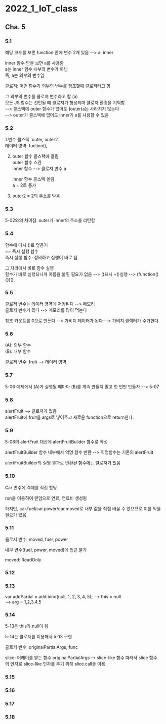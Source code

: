 # 2022_1_IoT_class

## Cha. 5


### 5.1
해당 코드를 보면 function 안에 변수 2개 있음 --> a, inner    

inner 함수 안을 보면 a를 사용함  
a는 inner 함수 내부의 변수가 아님  
즉, a는 외부의 변수임  


클로져: 어떤 함수가 외부의 변수를 팜조할때 클로저라고 함  

그 외부의 변수를 클로져 변수라고 함 (a)  
모든 JS 함수는 선언될 때 클로져가 형성되며 클로져 환경을 기억함  
--> 콜스택에 outer 함수가 없어도 (outer)a는 사라지지 않는다  
--> outer가 콜스택에 없어도 inner가 a를 사용할 수 있음  


### 5.2 
1.변수 콜스택: outer, outer2  
  데이터 영역: fuction(),  

2. outer 함수 콜스택에 올림  
   outer 함수 스캔  
   inner 함수 --> 클로져 변수 a   

   inner 함수 콜스택 올림  
   a = 2로 증가  

  3. outer2 = 2의 주소를 받음  



### 5.3
5-02와의 차이점: outer가 inner의 주소를 리턴함  


### 5.4
함수에 다시 ()로 덮은거  
== 즉시 실행 함수  
즉시 실행 함수: 정의하고 실행이 바로 됨  

그 자리에서 바로 함수 실행  
함수가 바로 실행되니까 이름을 붙힐 필요가 없음 -->  ()표시 +()실행  --> (function(){})()  

### 5.5
클로저 변수는 데이터 영역에 저장된다  -->  메모리  
클로저 변수가 많다 --> 메모리를 많이 먹는다  

참조 카운트를 0으로 만든다 --> 가비지 데이터가 된다  -->  가비지 콜렉터가 수거한다  

### 5.6
(A): 외부 함수  
(B): 내부 함수  

클로저 변수: fruit  -->  데이터 영역  

### 5.7
5-06 예제에서 (A)가 실행될 때마다 (B)를 계속 만들지 말고 한 번만 만들자 --> 5-07  


### 5.8
alertFruit --> 클로저가 없음  
alertFruit에 fruit을 args로 넣어주고 새로운 function으로 return한다.  
 
### 5.9
5-08의 alertFruit 대신에 alertFruitBuilder 함수로 작성  

alertFruitBuilder 함수 내부에서 익명 함수 반환 --> 익명함수는 기존의 alertFruit  

alertFruitBuilder의 실행 결과로 반환된 함수에는 클로저가 있음  
 
### 5.10
Car 변수에 객체를 직접 할당  

run을 이용하여 랜덤으로 연료, 연료비 생성됨  

하지만, car.fuel/car.power/car.moved로 내부 값을 직접 바꿀 수 있으므로 이를 막을 필요가 있음  

### 5.11
클로저 변수: moved, fuel, power   

내부 변수(fuel, power, moved)에 접근 불가  

moved: ReadOnly  


### 5.12
  

### 5.13
var addPartial = add.bind(null, 1, 2, 3, 4, 5); -->  this = null    
                                                -->  arg = 1,2,3,4,5 

### 5.14
5-13은 this가 null이 됨  

5-14는 클로저를 이용해서 5-13 구현  


클로저 변수: originalPartialArgs, func


slice: 어레이를 받는 함수
originalPartialArgs--> slice-like 함수
따라서 slice 함수의 인자로 slice-like 인자를 주기 위해 slice.call을 이용

### 5.15


### 5.16


### 5.17



### 5.18

